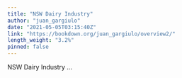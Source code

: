 ```yaml
---
title: "NSW Dairy Industry"
author: "juan_gargiulo"
date: "2021-05-05T03:15:40Z"
link: "https://bookdown.org/juan_gargiulo/overview2/"
length_weight: "3.2%"
pinned: false
---
```


NSW Dairy Industry ...
